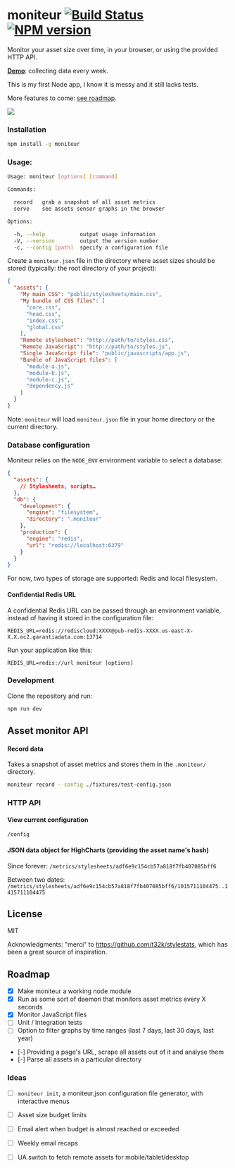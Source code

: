 # moniteur [![Build Status](https://travis-ci.org/kaelig/moniteur.svg)](https://travis-ci.org/kaelig/moniteur) [![NPM version](https://badge.fury.io/js/moniteur.svg)](http://badge.fury.io/js/moniteur)

Monitor your asset size over time, in your browser, or using the provided HTTP API.

**[Demo](https://moniteur.herokuapp.com/)**: collecting data every week.

This is my first Node app, I know it is messy and it still lacks tests.

More features to come: [see roadmap](#roadmap).

![ ](https://cdn.rawgit.com/kaelig/moniteur/master/docs/screenshot.png)

### Installation

```bash
npm install -g moniteur
```

### Usage:

```bash
Usage: moniteur [options] [command]

Commands:

  record   grab a snapshot of all asset metrics
  serve    see assets sensor graphs in the browser

Options:

  -h, --help           output usage information
  -V, --version        output the version number
  -c, --config [path]  specify a configuration file
```

Create a `moniteur.json` file in the directory where asset sizes
should be stored (typically: the root directory of your project):

```json
{
  "assets": {
    "My main CSS": "public/stylesheets/main.css",
    "My bundle of CSS files": [
      "core.css",
      "head.css",
      "index.css",
      "global.css"
    ],
    "Remote stylesheet": "http://path/to/styles.css",
    "Remote JavaScript": "http://path/to/styles.js",
    "Single JavaScript file": "public/javascripts/app.js",
    "Bundle of JavaScript files": [
      "module-a.js",
      "module-b.js",
      "module-c.js",
      "dependency.js"
    ]
  }
}
```

Note: `moniteur` will load `moniteur.json` file in your home directory
or the current directory.


### Database configuration

Moniteur relies on the `NODE_ENV` environment variable to select a database:

```json
{
  "assets": {
    // Stylesheets, scripts…
  },
  "db": {
    "development": {
      "engine": "filesystem",
      "directory": ".moniteur"
    },
    "production": {
      "engine": "redis",
      "url": "redis://localhost:6379"
    }
  }
}
```

For now, two types of storage are supported: Redis and local filesystem.

#### Confidential Redis URL

A confidential Redis URL can be passed through an environment variable,
instead of having it stored in the configuration file:

```
REDIS_URL=redis://rediscloud:XXXX@pub-redis-XXXX.us-east-X-X.X.ec2.garantiadata.com:13714
```

Run your application like this:
```
REDIS_URL=redis://url moniteur [options]
```

### Development

Clone the repository and run:

```bash
npm run dev
```

## Asset monitor API

#### Record data

Takes a snapshot of asset metrics and stores them in the `.moniteur/`
directory.

```bash
moniteur record --config ./fixtures/test-config.json
```


### HTTP API

#### View current configuration

`/config`

#### JSON data object for HighCharts (providing the asset name's hash)

Since forever:
`/metrics/stylesheets/adf6e9c154cb57a818f7fb407085bff6`

Between two dates:
`/metrics/stylesheets/adf6e9c154cb57a818f7fb407085bff6/1015711104475..1415711104475`


## License

MIT

Acknowledgments: "merci" to https://github.com/t32k/stylestats, which has been
a great source of inspiration.

## Roadmap

- [x] Make moniteur a working node module
- [x] Run as some sort of daemon that monitors asset metrics every X seconds
- [x] Monitor JavaScript files
- [ ] Unit / Integration tests
- [ ] Option to filter graphs by time ranges
  (last 7 days, last 30 days, last year)
- [-] Providing a page's URL, scrape all assets out of it
  and analyse them
- [-] Parse all assets in a particular directory

### Ideas

- [ ] `moniteur init`, a moniteur.json configuration file generator, with
  interactive menus
- [ ] Asset size budget limits
- [ ] Email alert when budget is almost reached or exceeded
- [ ] Weekly email recaps
- [ ] UA switch to fetch remote assets for mobile/tablet/desktop

